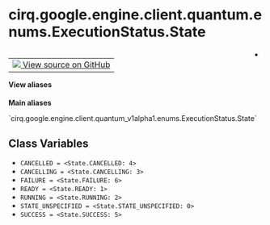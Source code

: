 <div itemscope itemtype="http://developers.google.com/ReferenceObject">
<meta itemprop="name" content="cirq.google.engine.client.quantum.enums.ExecutionStatus.State" />
<meta itemprop="path" content="Stable" />
<meta itemprop="property" content="CANCELLED"/>
<meta itemprop="property" content="CANCELLING"/>
<meta itemprop="property" content="FAILURE"/>
<meta itemprop="property" content="READY"/>
<meta itemprop="property" content="RUNNING"/>
<meta itemprop="property" content="STATE_UNSPECIFIED"/>
<meta itemprop="property" content="SUCCESS"/>
</div>

# cirq.google.engine.client.quantum.enums.ExecutionStatus.State

<!-- Insert buttons and diff -->

<table class="tfo-notebook-buttons tfo-api" align="left">

<td>
  <a target="_blank" href="https://github.com/quantumlib/cirq/tree/master/cirq/google/engine/client/quantum_v1alpha1/gapic/enums.py">
    <img src="https://www.tensorflow.org/images/GitHub-Mark-32px.png" />
    View source on GitHub
  </a>
</td>
</table>



-

<section class="expandable">
  <h4 class="showalways">View aliases</h4>
  <p>
<b>Main aliases</b>
<p>`cirq.google.engine.client.quantum_v1alpha1.enums.ExecutionStatus.State`</p>
</p>
</section>

<!-- Placeholder for "Used in" -->


## Class Variables

* `CANCELLED = <State.CANCELLED: 4>` <a id="CANCELLED"></a>
* `CANCELLING = <State.CANCELLING: 3>` <a id="CANCELLING"></a>
* `FAILURE = <State.FAILURE: 6>` <a id="FAILURE"></a>
* `READY = <State.READY: 1>` <a id="READY"></a>
* `RUNNING = <State.RUNNING: 2>` <a id="RUNNING"></a>
* `STATE_UNSPECIFIED = <State.STATE_UNSPECIFIED: 0>` <a id="STATE_UNSPECIFIED"></a>
* `SUCCESS = <State.SUCCESS: 5>` <a id="SUCCESS"></a>

